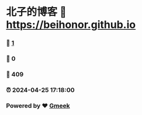 # 北子的博客 :link: https://beihonor.github.io 
### :page_facing_up: [1](https://beihonor.github.io/tag.html) 
### :speech_balloon: 0 
### :hibiscus: 409 
### :alarm_clock: 2024-04-25 17:18:00 
### Powered by :heart: [Gmeek](https://github.com/Meekdai/Gmeek)
